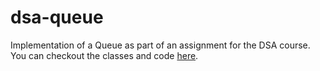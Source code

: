 # dsa-queue

Implementation of a Queue as part of an assignment for the DSA course. You can checkout the classes and code [here](https://github.com/angelicaf13/dsa-queue/tree/master/src/labalgoritmos4).
